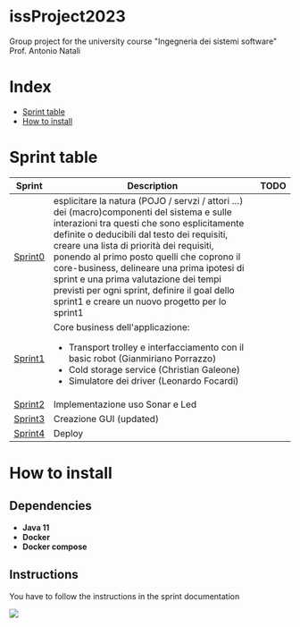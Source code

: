# issProject2023
Group project for the university course "Ingegneria dei sistemi software" Prof. Antonio Natali

# Index
- [Sprint table](#sprint-table)
- [How to install](#how-to-install)

# Sprint table

| Sprint                                                                                                                                                 | Description                                                                                                                                                                                                                                                                                                                                                                                                                                                                 | TODO                                                                                                                               |
|--------------------------------------------------------------------------------------------------------------------------------------------------------|-----------------------------------------------------------------------------------------------------------------------------------------------------------------------------------------------------------------------------------------------------------------------------------------------------------------------------------------------------------------------------------------------------------------------------------------------------------------------------|------------------------------------------------------------------------------------------------------------------------------------|
| [Sprint0](https://htmlpreview.github.io/?https://github.com/LEOB3TA/ColdStorageService-Project/blob/main/Sprint0Reviewed/userDocs/sprint0Reviewed.html) | esplicitare la natura (POJO / servzi / attori …) dei (macro)componenti del sistema e sulle interazioni tra questi che sono esplicitamente definite o deducibili dal testo dei requisiti, creare una lista di priorità dei requisiti, ponendo al primo posto quelli che coprono il core-business, delineare una prima ipotesi di sprint e una prima valutazione dei tempi previsti per ogni sprint, definire il goal dello sprint1 e creare un nuovo progetto per lo sprint1 |                                                                                                                                    |
| [Sprint1](https://htmlpreview.github.io/?https://github.com/LEOB3TA/ColdStorageService-Project/blob/main/Sprint1/userDocs/sprint1.html)                | Core business dell'applicazione: <ul> <li>Transport trolley e interfacciamento con il basic robot (Gianmiriano Porrazzo)</li><li>Cold storage service (Christian Galeone)</li><li>Simulatore dei driver (Leonardo Focardi)</li></ul>                                                                                                                                                                                                                                        |                                                                                                                                    |
| [Sprint2](https://htmlpreview.github.io/?https://github.com/LEOB3TA/ColdStorageService-Project/blob/main/Sprint2Reviewed/userDocs/sprint2.html)        | Implementazione uso  Sonar e Led                                                                                                                                                                                                                                                                                                                                                                                                                                            |  |
| [Sprint3](https://htmlpreview.github.io/?https://github.com/LEOB3TA/ColdStorageService-Project/blob/main/Sprint3/userDocs/sprint3.html)                | Creazione GUI (updated)                                                                                                                                                                                                                                                                                                                                                                                                                                                     |                                                                                |
| [Sprint4](https://htmlpreview.github.io/?https://github.com/LEOB3TA/ColdStorageService-Project/blob/main/Sprint4/userDocs/sprint4.html)            | Deploy                                                                                                                                                                                                                                                                                                                                                                                                                                                                      |                                                                                |

# How to install

## Dependencies
- **Java 11**
- **Docker**
- **Docker compose**

## Instructions
You have to follow the instructions in the sprint documentation


[![](https://i.ytimg.com/vi/Oz75kJblg-k/hqdefault.jpg?sqp=-oaymwE9CNACELwBSFryq4qpAy8IARUAAAAAGAElAADIQj0AgKJDeAHwAQH4Af4JgALQBYoCDAgAEAEYciBbKDIwDw==&rs=AOn4CLDm-vba15UIem-Qs1oTTpIUFJYutg)](https://www.youtube.com/watch?v=Oz75kJblg-k&t=15s)

